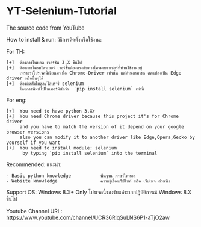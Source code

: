 # YT-Selenium-Tutorial
The source code from YouTube

How to install & run:              วิธีการติดตั้งหรือใช้งาน:

For TH:

    [+]  ต้องการไพทอล เวอร์ชั่น 3.X ขึ้นไป
    [+]  ต้องการโครมไดรเวอร์ เวอร์ชั่นต้องตรงกับทางโครมเบราเซอร์ที่ท่านใช้งานอยู่
         เพราะว่าโปรเจคนี้เขียนมาเพื่อ Chrome-Driver เท่านั้น แต่ท่านสามารถ ดัดแปลงเป็น Edge driver หรืออื่นๆได้
    [+]  ต้องติดตั้งโมดูล/ไลบรารี่ selenium
         โดยการพิมพ์ไปในเทอร์มินัลว่า  `pip install selenium` เท่านี้

For eng:

    [+]  You need to have python 3.X+
    [+]  You need Chrome driver because this project it's for Chrome driver
         and you have to match the version of it depend on your google browser versions
         also you can modify it to another driver like Edge,Opera,Gecko by yourself if you want
    [+]  You need to install module: selenium
          by typing `pip install selenium` into the terminal


Recommended:                       แนะนำ:

    - Basic python knowledge           พื้นฐาน ภาษาไพทอล
    - Website knowledge                ความรู้เรื่องเว็ปไซท์ หรือ เว็ปเพจ ส่วนนึง

Support OS: Windows 8.X+ Only      โปรเจคนี้รองรับแค่ระบบปฎิบัติการณ์ Windows 8.X ขึ้นไป





Youtube Channel URL: https://www.youtube.com/channel/UCR36RiqSuLNS6P1-aTjO2aw
